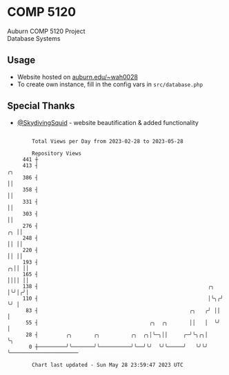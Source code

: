 # COMP 5120
Auburn COMP 5120 Project  
Database Systems

## Usage
- Website hosted on [auburn.edu/~wah0028](https://webhome.auburn.edu/~wah0028/)
- To create own instance, fill in the config vars in `src/database.php`

## Special Thanks
- [@SkydivingSquid](https://github.com/SkydivingSquid) - website beautification & added functionality

```

        Total Views per Day from 2023-02-28 to 2023-05-28

        Repository Views
     441 ┼
     413 ┤                                                                ╭╮
     386 ┤                                                                ││
     358 ┤                                                                ││
     331 ┤                                                                ││
     303 ┤                                                                ││
     276 ┤                                                             ╭╮ ││
     248 ┤                                                             ││ ││
     220 ┤                                                             ││ ││
     193 ┤                                                           ╭╮││ ││
     165 ┤                                                           ││││ ││
     138 ┤                                                       ╭╮  │╰╯│╭╯│
     110 ┤                                                       │╰╮╭╯  ╰╯ │
      83 ┤                                                 ╭╮   ╭╯ ││      │
      55 ┤                                    ╭╮  ╭╮       ││   │  ╰╯      │
      28 ┤         ╭╮       ╭╮          ╭╮  ╭╮│╰─╮││     ╭─╯╰╮╭╮│          ╰╮
       0 ┼─────────╯╰───────╯╰──────────╯╰──╯╰╯  ╰╯╰─────╯   ╰╯╰╯           ╰──────────────────────

        Chart last updated - Sun May 28 23:59:47 2023 UTC
        
```
